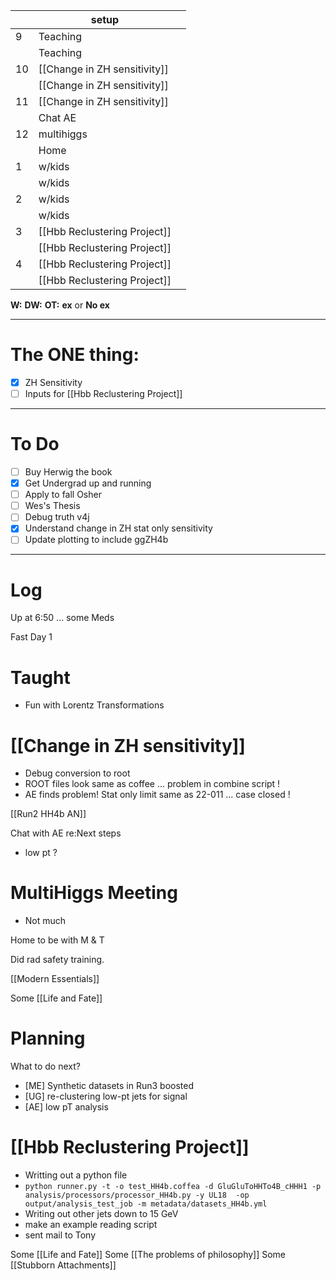
|     | setup                        |     |
| --- | ---------------------------- | --- |
| 9   | Teaching                     |     |
|     | Teaching                     |     |
| 10  | [[Change in ZH sensitivity]] |     |
|     | [[Change in ZH sensitivity]] |     |
| 11  | [[Change in ZH sensitivity]] |     |
|     | Chat AE                      |     |
| 12  | multihiggs                   |     |
|     | Home                         |     |
| 1   | w/kids                       |     |
|     | w/kids                       |     |
| 2   | w/kids                       |     |
|     | w/kids                       |     |
| 3   | [[Hbb Reclustering Project]] |     |
|     | [[Hbb Reclustering Project]] |     |
| 4   | [[Hbb Reclustering Project]] |     |
|     | [[Hbb Reclustering Project]] |     |

**W:**
**DW:**
**OT:**
**ex** or **No ex**

---
# The ONE thing: 
- [x] ZH Sensitivity
- [ ] Inputs for [[Hbb Reclustering Project]]

---
# To Do


- [ ] Buy Herwig the book 
- [x] Get Undergrad up and running
- [ ] Apply to fall Osher 
- [ ] Wes's Thesis
- [ ] Debug truth v4j
- [x] Understand change in ZH stat only sensitivity 
- [ ] Update plotting to include ggZH4b

---

# Log

Up at 6:50 ... some Meds 

Fast Day 1

# Taught
- Fun with Lorentz Transformations

# [[Change in ZH sensitivity]]
- Debug conversion to root
- ROOT files look same as coffee ... problem in combine script ! 
- AE finds problem! Stat only limit same as 22-011 ... case closed !

[[Run2 HH4b AN]]

Chat with AE re:Next steps
- low pt ? 

# MultiHiggs Meeting
- Not much

Home to be with M & T

Did rad safety training. 

[[Modern Essentials]]

Some [[Life and Fate]]

# Planning
What to do next?
- [ME] Synthetic datasets in Run3 boosted
- [UG] re-clustering low-pt jets for signal
- [AE] low pT analysis 

# [[Hbb Reclustering Project]]
- Writting out a python file 
- `python runner.py -t -o test_HH4b.coffea -d GluGluToHHTo4B_cHHH1 -p analysis/processors/processor_HH4b.py -y UL18  -op output/analysis_test_job -m metadata/datasets_HH4b.yml`
- Writing out other jets down to 15 GeV
- make an example reading script
- sent mail to Tony 

Some [[Life and Fate]]
Some [[The problems of philosophy]]
Some [[Stubborn Attachments]]